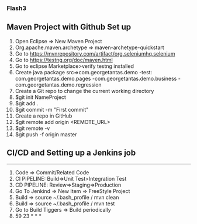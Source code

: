 ### Flash3

## Maven Project with Github Set up

1. Open Eclipse => New Maven Project
2. Org.apache.maven.archetype => maven-archetype-quickstart
3. Go to https://mvnrepository.com/artifact/org.seleniumhq.selenium
4. Go to https://testng.org/doc/maven.html
5. Go to eclipse Marketplace>verify testng installed
6. Create java package src=>com.georgetantas.demo 
		-test: com.georgetantas.demo.pages
		        -com.georgetantas.demo.business
			-com.georgetantas.demo.regression
7. Create a Git repo to change the current working directory 
8. $git init NameProject
9. $git add .
10. $git commit -m "First commit"
11. Create a repo in GitHub
12. $git remote add origin  <REMOTE_URL> 
13. $git remote -v
14. $git push -f origin master

## CI/CD and Setting up a Jenkins job
*********************************************
1. Code => Commit/Related Code 
2. CI PIPELINE: Build=>Unit Test>Integration Test
3. CD PIPELINE: Review=>Staging=>Production
4. Go To Jenkind => New Item => FreeStyle Project
5. Build => source ~/.bash_profile / mvn clean
6. Build => source ~/.bash_profile / mvn test
7. Go to Build Tiggers => Build periodically
8. 59 23 * * *
